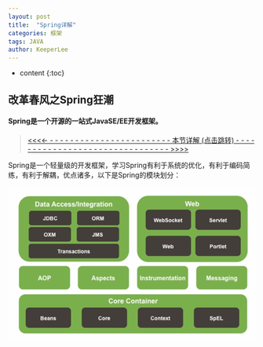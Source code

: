 ```yaml
---
layout: post
title:  "Spring详解"
categories: 框架
tags: JAVA
author: KeeperLee
---
```

* content
{:toc}
## 改革春风之Spring狂潮



#### Spring是一个开源的一站式JavaSE/EE开发框架。
> [ <<<<- - - - - - - - - -  - - - - - - - -  - - - - - - - 本节详解 (点击跳转)  - -  - - - - - - - - - - - - - - - - - - - - - - - - - - - - - - >>>>](http://note.youdao.com/noteshare?id=d0666b6278c941532d4911e532daaa33)

Spring是一个轻量级的开发框架，学习Spring有利于系统的优化，有利于编码简练，有利于解耦，优点诸多，以下是Spring的模块划分：


![嘻嘻嘻](/images/spring/spring.png)

